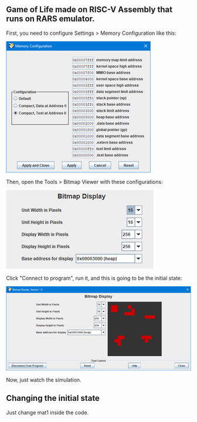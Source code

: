 ## Game of Life made on RISC-V Assembly that runs on RARS emulator.

First, you need to configure Settings > Memory Configuration like this:


![img 1](https://github.com/lucpena/game-of-life/blob/main/ss/Imagem1.png)

Then, open the Tools > Bitmap Viewer with these configurations:


![img 2](https://github.com/lucpena/game-of-life/blob/main/ss/Imagem2.png)

Click "Connect to program", run it, and this is going to be the initial state:

![img 3](https://github.com/lucpena/game-of-life/blob/main/ss/imagem_2022-03-23_122226.png)

Now, just watch the simulation.



## Changing the initial state

Just change mat1 inside the code.
